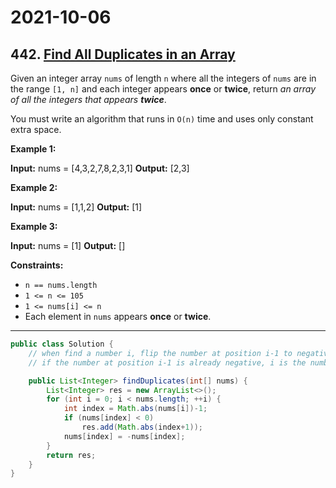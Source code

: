 # 2021-10-06

## 442. [Find All Duplicates in an Array](https://leetcode.com/problems/find-all-duplicates-in-an-array/)

Given an integer array `nums` of length `n` where all the integers of `nums` are in the range `[1, n]` and each integer appears **once** or **twice**, return _an array of all the integers that appears **twice**_.

You must write an algorithm that runs in `O(n)` time and uses only constant extra space.

**Example 1:**

**Input:** nums = \[4,3,2,7,8,2,3,1\]
**Output:** \[2,3\]

**Example 2:**

**Input:** nums = \[1,1,2\]
**Output:** \[1\]

**Example 3:**

**Input:** nums = \[1\]
**Output:** \[\]

**Constraints:**

- `n == nums.length`
- `1 <= n <= 105`
- `1 <= nums[i] <= n`
- Each element in `nums` appears **once** or **twice**.

---

```java
public class Solution {
    // when find a number i, flip the number at position i-1 to negative.
    // if the number at position i-1 is already negative, i is the number that occurs twice.

    public List<Integer> findDuplicates(int[] nums) {
        List<Integer> res = new ArrayList<>();
        for (int i = 0; i < nums.length; ++i) {
            int index = Math.abs(nums[i])-1;
            if (nums[index] < 0)
                res.add(Math.abs(index+1));
            nums[index] = -nums[index];
        }
        return res;
    }
}
```
